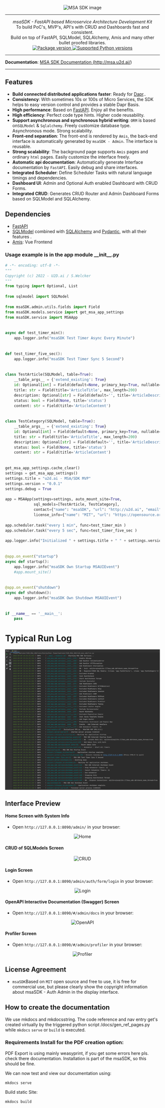 <p align="center">
  <img src="http://msa.u2d.ai/images/msa_logo_big.png?raw=true" alt="MSA SDK image"/>
</p>

------
<p align="center">
    <em>msaSDK - FastAPI based Microservice Architecture Development Kit</em>
<br>
    To build PoC's, MVP's, API's with CRUD and Dashboards fast and consistent.
<br>
    Build on top of FastAPI, SQLModel, SQLAlchemy, Amis and many other bullet proofed libraries.
<br>
  <a href="https://pypi.org/project/msaSDK" target="_blank">
      <img src="https://img.shields.io/pypi/v/msaSDK?color=%2334D058&label=pypi%20package" alt="Package version">
  </a>
  <a href="https://pypi.org/project/msaSDK" target="_blank">
      <img src="https://img.shields.io/pypi/pyversions/msaSDK.svg?color=%2334D058" alt="Supported Python versions">
  </a>
</p>

------

**Documentation**: <a href="http://msa.u2d.ai/" target="_blank">MSA SDK Documentation (http://msa.u2d.ai/)</a>

------

## Features
- **Build connected distributed applications faster**: Ready for [Dapr](https://dapr.io/)..
- **Consistency**: With sometimes 10s or 100s of Micro Services, the SDK helps to easy version control and provides a stable Dapr Basis.
- **High performance**: Based on [FastAPI](https://fastapi.tiangolo.com/zh/). Enjoy all the benefits.
- **High efficiency**: Perfect code type hints. Higher code reusability.
- **Support asynchronous and synchronous hybrid writing**: `ORM`  is based on`SQLModel` & `Sqlalchemy`. Freely customize
  database type. Asynchronous mode. Strong scalability.
- **Front-end separation**: The front-end is rendered by `Amis`, the back-end interface is automatically generated
  by `msaSDK - Admin`. The interface is reusable.
- **Strong scalability**: The background page supports `Amis` pages and ordinary `html` pages. Easily customize the
  interface freely.
- **Automatic api documentation**: Automatically generate Interface documentation by `FastAPI`. Easily debug and share
  interfaces.
- **Integrated Scheduler**: Define Scheduler Tasks with natural language timings and dependencies.
- **Dashboard UI**: Admin and Optional Auth enabled Dashboard with CRUD Forms.
- **Integrated CRUD**: Generates CRUD Router and Admin Dashboard Forms based on SQLModel and SQLAlchemy.

## Dependencies

- [FastAPI](https://fastapi.tiangolo.com/)
- [SQLModel](https://sqlmodel.tiangolo.com/)
  combined with  [SQLAlchemy](https://www.sqlalchemy.org/) and [Pydantic](https://pydantic-docs.helpmanual.io/), with all
  their features .
- [Amis](https://baidu.gitee.io/amis): Vue Frontend

### Usage example is in the app module \_\_init\_\_.py

```python
# -*- encoding: utf-8 -*-
"""
Copyright (c) 2022 - U2D.ai / S.Welcker
"""
from typing import Optional, List

from sqlmodel import SQLModel

from msaSDK.admin.utils.fields import Field
from msaSDK.models.service import get_msa_app_settings
from msaSDK.service import MSAApp


async def test_timer_min():
    app.logger.info("msaSDK Test Timer Async Every Minute")


def test_timer_five_sec():
    app.logger.info("msaSDK Test Timer Sync 5 Second")


class TestArticle(SQLModel, table=True):
    __table_args__ = {'extend_existing': True}
    id: Optional[int] = Field(default=None, primary_key=True, nullable=False)
    title: str = Field(title='ArticleTitle', max_length=200)
    description: Optional[str] = Field(default='', title='ArticleDescription', max_length=400)
    status: bool = Field(None, title='status')
    content: str = Field(title='ArticleContent')


class TestCategory(SQLModel, table=True):
    __table_args__ = {'extend_existing': True}
    id: Optional[int] = Field(default=None, primary_key=True, nullable=False)
    title: str = Field(title='ArticleTitle', max_length=200)
    description: Optional[str] = Field(default='', title='ArticleDescription', max_length=400)
    status: bool = Field(None, title='status')
    content: str = Field(title='ArticleContent')


get_msa_app_settings.cache_clear()
settings = get_msa_app_settings()
settings.title = "u2d.ai - MSA/SDK MVP"
settings.version = "0.0.1"
settings.debug = True

app = MSAApp(settings=settings, auto_mount_site=True,
             sql_models=[TestArticle, TestCategory],
             contact={"name": "msaSDK", "url": "http://u2d.ai", "email": "stefan@u2d.ai"},
             license_info={"name": "MIT", "url": "https://opensource.org/licenses/MIT", })

app.scheduler.task("every 1 min", func=test_timer_min )
app.scheduler.task("every 5 sec", func=test_timer_five_sec )

app.logger.info("Initialized " + settings.title + " " + settings.version)


@app.on_event("startup")
async def startup():
    app.logger.info("msaSDK Own Startup MSAUIEvent")
    #app.mount_site()


@app.on_event("shutdown")
async def shutdown():
    app.logger.info("msaSDK Own Shutdown MSAUIEvent")


if __name__ == '__main__':
    pass
```

# Typical Run Log
![Typical Log Run](./docs/images/msa_sdk_run.png)

## Interface Preview


#### Home Screen with System Info
- Open `http://127.0.0.1:8090/admin/` in your browser:
<p align="center">
  <img src="http://msa.u2d.ai/images/msa_admin_home.png?raw=true" alt="Home"/>
</p>

#### CRUD of SQLModels Screen
<p align="center">
  <img src="http://msa.u2d.ai/images/msa_admin_crud.png?raw=true" alt="CRUD"/>
</p>

#### Login Screen
- Open `http://127.0.0.1:8090/admin/auth/form/login` in your browser:
<p align="center">
  <img src="http://msa.u2d.ai/images/msa_auth_login.png?raw=true" alt="Login"/>
</p>

#### OpenAPI Interactive Documentation (Swagger) Screen
- Open `http://127.0.0.1:8090/#/admin/docs` in your browser:
<p align="center">
  <img src="http://msa.u2d.ai/images/msa_admin_openapi.png?raw=true" alt="OpenAPI"/>
</p>

#### Profiler Screen
- Open `http://127.0.0.1:8090/#/admin/profiler` in your browser:
<p align="center">
  <img src="http://msa.u2d.ai/images/msa_admin_profiler.png?raw=true" alt="Profiler"/>
</p>

## License Agreement

- `msaSDK`Based on `MIT` open source and free to use, it is free for commercial use, but please clearly show the copyright information about msaSDK - Auth Admin in the display interface.


## How to create the documentation

We use mkdocs and mkdocsstring. The code reference and nav entry get's created virtually by the triggered python script /docs/gen_ref_pages.py while ``mkdocs`` ``serve`` or ``build`` is executed.

### Requirements Install for the PDF creation option:
PDF Export is using mainly weasyprint, if you get some errors here pls. check there documentation. Installation is part of the msaSDK, so this should be fine.

We can now test and view our documentation using:

    mkdocs serve

Build static Site:

    mkdocs build